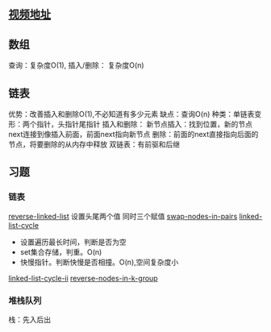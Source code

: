 ## [视频地址](https://www.bilibili.com/video/BV1jb41177EU?p=5)
## 数组
查询：复杂度O(1), 插入/删除： 复杂度O(n)
## 链表
优势：改善插入和删除O(1),不必知道有多少元素
缺点：查询O(n)
种类：单链表变形：两个指针，头指针尾指针
插入和删除： 
新节点插入：找到位置，新的节点next连接到像插入前面，前面next指向新节点
删除：前面的next直接指向后面的节点，将要删除的从内存中释放
双链表：有前驱和后继
## 习题
### 链表
[reverse-linked-list](https://leetcode-cn.com/problems/reverse-linked-list/)
设置头尾两个值
同时三个赋值
[swap-nodes-in-pairs](https://leetcode-cn.com/problems/swap-nodes-in-pairs/)
[linked-list-cycle](https://leetcode-cn.com/problems/linked-list-cycle/)
* 设置遍历最长时间，判断是否为空
* set集合存储，判重。O(n)
* 快慢指针。判断快慢是否相撞。O(n),空间复杂度小
  
[linked-list-cycle-ii](https://leetcode-cn.com/problems/linked-list-cycle/)
[reverse-nodes-in-k-group](https://leetcode-cn.com/problems/reverse-nodes-in-k-group/)
### 堆栈队列
栈：先入后出
